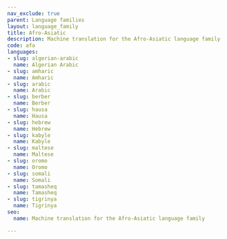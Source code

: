 ```yaml
---
nav_exclude: true
parent: Language families
layout: language_family
title: Afro-Asiatic
description: Machine translation for the Afro-Asiatic language family
code: afa
languages:
- slug: algerian-arabic
  name: Algerian Arabic
- slug: amharic
  name: Amharic
- slug: arabic
  name: Arabic
- slug: berber
  name: Berber
- slug: hausa
  name: Hausa
- slug: hebrew
  name: Hebrew
- slug: kabyle
  name: Kabyle
- slug: maltese
  name: Maltese
- slug: oromo
  name: Oromo
- slug: somali
  name: Somali
- slug: tamasheq
  name: Tamasheq
- slug: tigrinya
  name: Tigrinya
seo:
  name: Machine translation for the Afro-Asiatic language family

---
```


